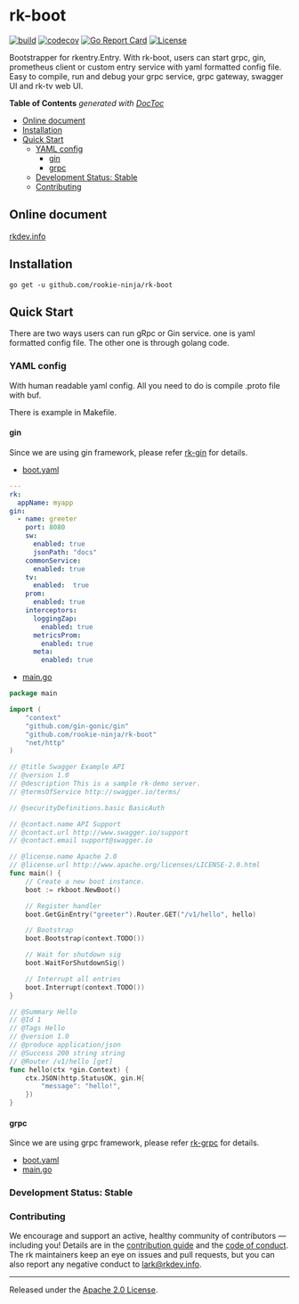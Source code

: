 # rk-boot
[![build](https://github.com/rookie-ninja/rk-boot/actions/workflows/ci.yml/badge.svg)](https://github.com/rookie-ninja/rk-boot/actions/workflows/ci.yml)
[![codecov](https://codecov.io/gh/rookie-ninja/rk-boot/branch/master/graph/badge.svg?token=BZ6KWGAXNP)](https://codecov.io/gh/rookie-ninja/rk-boot)
[![Go Report Card](https://goreportcard.com/badge/github.com/rookie-ninja/rk-boot)](https://goreportcard.com/report/github.com/rookie-ninja/rk-boot)
[![License](https://img.shields.io/badge/License-Apache%202.0-blue.svg)](https://opensource.org/licenses/Apache-2.0)

Bootstrapper for rkentry.Entry.
With rk-boot, users can start grpc, gin, prometheus client or custom entry service with yaml formatted config file.
Easy to compile, run and debug your grpc service, grpc gateway, swagger UI and rk-tv web UI.

<!-- START doctoc generated TOC please keep comment here to allow auto update -->
<!-- DON'T EDIT THIS SECTION, INSTEAD RE-RUN doctoc TO UPDATE -->
**Table of Contents**  *generated with [DocToc](https://github.com/thlorenz/doctoc)*

- [Online document](#online-document)
- [Installation](#installation)
- [Quick Start](#quick-start)
  - [YAML config](#yaml-config)
    - [gin](#gin)
    - [grpc](#grpc)
  - [Development Status: Stable](#development-status-stable)
  - [Contributing](#contributing)

<!-- END doctoc generated TOC please keep comment here to allow auto update -->

## Online document
[rkdev.info](https://rkdev.info/docs/)

## Installation
`go get -u github.com/rookie-ninja/rk-boot`

## Quick Start
There are two ways users can run gRpc or Gin service. one is yaml formatted config file.
The other one is through golang code.

### YAML config
With human readable yaml config.
All you need to do is compile .proto file with buf.

There is example in Makefile.

#### gin
Since we are using gin framework, please refer [rk-gin](https://github.com/rookie-ninja/rk-gin) for details.

- [boot.yaml](example/simple-gin/boot.yaml)

```yaml
---
rk:
  appName: myapp
gin:
  - name: greeter
    port: 8080
    sw:
      enabled: true
      jsonPath: "docs"
    commonService:
      enabled: true
    tv:
      enabled:  true
    prom:
      enabled: true
    interceptors:
      loggingZap:
        enabled: true
      metricsProm:
        enabled: true
      meta:
        enabled: true
```

- [main.go](example/simple-gin/main.go)
```go
package main

import (
	"context"
	"github.com/gin-gonic/gin"
	"github.com/rookie-ninja/rk-boot"
	"net/http"
)

// @title Swagger Example API
// @version 1.0
// @description This is a sample rk-demo server.
// @termsOfService http://swagger.io/terms/

// @securityDefinitions.basic BasicAuth

// @contact.name API Support
// @contact.url http://www.swagger.io/support
// @contact.email support@swagger.io

// @license.name Apache 2.0
// @license.url http://www.apache.org/licenses/LICENSE-2.0.html
func main() {
	// Create a new boot instance.
	boot := rkboot.NewBoot()

	// Register handler
	boot.GetGinEntry("greeter").Router.GET("/v1/hello", hello)

	// Bootstrap
	boot.Bootstrap(context.TODO())

	// Wait for shutdown sig
	boot.WaitForShutdownSig()

	// Interrupt all entries
	boot.Interrupt(context.TODO())
}

// @Summary Hello
// @Id 1
// @Tags Hello
// @version 1.0
// @produce application/json
// @Success 200 string string
// @Router /v1/hello [get]
func hello(ctx *gin.Context) {
	ctx.JSON(http.StatusOK, gin.H{
		"message": "hello!",
	})
}
```

#### grpc
Since we are using grpc framework, please refer [rk-grpc](https://github.com/rookie-ninja/rk-grpc) for details.

- [boot.yaml](example/grpc/boot.yaml)
- [main.go](example/grpc/main.go)

### Development Status: Stable

### Contributing
We encourage and support an active, healthy community of contributors &mdash;
including you! Details are in the [contribution guide](CONTRIBUTING.md) and
the [code of conduct](CODE_OF_CONDUCT.md). The rk maintainers keep an eye on
issues and pull requests, but you can also report any negative conduct to
lark@rkdev.info.

<hr>

Released under the [Apache 2.0 License](LICENSE).
